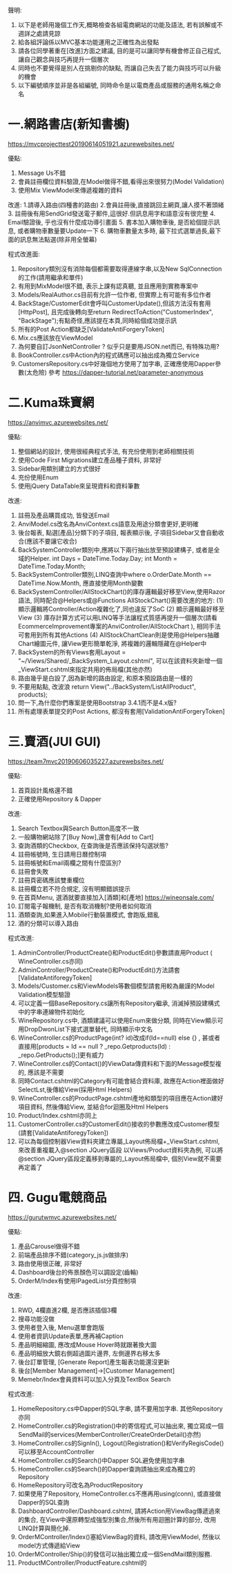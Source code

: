 ﻿聲明:
1. 以下是老師用幾個工作天,概略檢查各組電商網站的功能及語法, 若有誤解或不週詳之處請見諒
2. 給各組評論係以MVC基本功能運用之正確性為出發點
3. 請各位同學著重在[改進]方面之建議, 目的是可以讓同學有機會修正自己程式, 讓自己觀念與技巧再提升一個層次
4. 同時也不要覺得是別人在挑剔你的缺點, 而讓自己失去了能力與技巧可以升級的機會
5. 以下編號順序並非是各組編號, 同時命令是以電商產品或服務的通用名稱之命名

# 一.網路書店(新知書櫥)
https://mvcprojecttest20190614051921.azurewebsites.net/

優點:
1. Message Us不錯
2. 會員註冊欄位資料驗證,在Model做得不錯,看得出來很努力(Model Validation)
3. 使用Mix ViewModel來傳遞複雜的資料

改進:
1.請導入路由(四種書的路由)
2.會員註冊後,直接跳回主網頁,讓人摸不著頭緒
3. 註冊後有用SendGrid發送電子郵件,這很好.但訊息用字和語意沒有很完整
4. Email驗證後, 乎也沒有什麼成功導引畫面
5. 書本加入購物車後, 是否給個提示訊息, 或者購物車數量要Update一下
6. 購物車數量太多時, 最下拉式選單過長,最下面的訊息無法點選(除非用全螢幕)


程式改進面:
1. Repository類別沒有消除每個都需要取得連線字串,以及New SqlConnection的工作(請用繼承和單件)
2. 有用到MixModel很不錯, 表示上課有認真聽, 並且應用到實務專案中
3. Models/RealAuthor.cs目前有允許一位作者, 但實際上有可能有多位作者
4. BackStage/CustomerEdit會呼叫CustomerUpdate(),但該方法沒有套用[HttpPost], 且完成後轉向至return RedirectToAction("CustomerIndex", "BackStage");有點奇怪,應該提在本頁,同時給個成功提示訊
5. 所有的Post Action都缺乏[ValidateAntiForgeryToken]
6. Mix.cs應該放在ViewModel
7. 為何要自訂JsonNetController ? 似乎只是要用JSON.net而已, 有特殊功用?
8. BookController.cs中Action內的程式碼應可以抽出成為獨立Service
9. CustomersRepository.cs中好幾個地方使用了加字串, 正確應使用Dapper參數(太危險)
參考 https://dapper-tutorial.net/parameter-anonymous

# 二.Kuma珠寶網
https://anvimvc.azurewebsites.net/

優點:
1. 整個網站的設計, 使用很經典程式手法, 有充份使用到老師相關技術
2. 使用Code First Migrations建立產品種子資料, 非常好
3. Sidebar用類別建立的方式很好
4. 充份使用Enum
5. 使用jQuery DataTable來呈現資料和資料筆數


改進:
1. 註冊及產品購買成功, 皆發送Email
2. AnviModel.cs改名為AnviContext.cs語意及用途分類會更好,更明確
3. 後台報表, 點選[產品]分類下的子項目, 報表顯示後, 子項目Sidebar又會自動收合(應該不要讓它收合)
4. BackSystemController類別中,應將以下兩行抽出放至預設建構子, 或者是全域的Helper.
	int Days = DateTime.Today.Day;
	int Month = DateTime.Today.Month;
5. BackSystemController類別,LINQ查詢中where o.OrderDate.Month == DateTime.Now.Month, 應直接使用Month變數
6. BackSystemController/AllStockChart()的庫存邏輯最好移至View,使用Razor語法, 同時配合@Helpers或@Functions
AllStockChart()需要改進的地方:
(1) 顯示邏輯將Controller/Action複雜化了,同也違反了SoC
(2) 顯示邏輯最好移至View
(3) 庫存計算方式可以用LINQ等手法讓程式質感再提升一個層次(請看EcommerceImprovement專案的AnviController/AllStockChart ), 相同手法可套用到所有其他Actions
(4) AllStockChartClean則是使用@Helpers抽離Chart繪圖元件, 讓View更形簡單乾淨, 將複雜的邏輯隱藏在@Helper中
7. BackSystem的所有Views套用Layout = "~/Views/Shared/_BackSystem_Layout.cshtml", 可以在該資料夾新增一個_ViewStart.cshtml來指定共用的佈局檔(其他亦然)
8. 路由幾乎是白設了,因為新增的路由設定, 和原本預設路由是一樣的
9. 不要用點點, 改波浪 return View("../BackSystem/ListAllProduct", products);
10. 問一下,為什麼你們專案是使用Bootstrap 3.4.1而不是4.x版?
11. 所有處理表單提交的Post Actions, 都沒有套用[ValidationAntiForgeryToken]



# 三.賣酒(JUI GUI)
https://team7mvc20190606035227.azurewebsites.net/

優點:
1. 首頁設計風格還不錯
2. 正確使用Repository & Dapper

改進:
1. Search Textbox與Search Button高度不一致
2. 一般購物網站除了[Buy Now],還會有[Add to Cart]
3. 查詢酒類的Checkbox, 在查詢後是否應該保持勾選狀態?
4. 註冊帳號時, 生日請用日曆控制項
5. 註冊帳號和Email兩欄之間有什麼區別?
6. 註冊會失敗
7. 註冊頁密碼應該雙重欄位
8. 註冊欄立若不符合規定, 沒有明顯錯誤提示
9. 在首頁Menu, 選酒就要直接加入[酒類]和[產地]
  https://wineonsale.com/
10. 訂閱電子報機制, 是否有取消機制?使用者如何取消
11. 酒類查詢,如果進入Mobile行動裝置模式, 會跑版,錯亂
12. 酒的分類可以導入路由

程式改進:
1. AdminController/ProductCreate()和ProductEdit()參數請直用Product ( WineController.cs亦同)
2. AdminController/ProductCreate()和ProductEdit()方法請套[ValidateAntiforegyToken]
3. Models/Customer.cs和ViewModels等數個模型請套用較為嚴謹的Model Validation模型驗證
4. 可以定義一個BaseRepository.cs讓所有Repository繼承, 消滅掉預設建構式中的字串連線物件初始化
5. WineRepository.cs中, 酒類建議可以使用Enum來做分類, 同時在View顯示可用DropDwonList下接式選單替代, 同時顯示中文名
6. WineController.cs的ProductPage(int? id)改成if(Id==null) else {} , 甚或者直接用[products = Id == null ? _repo.Getproducts(Id) : _repo.GetProducts();]更有威力
7. WineController.cs的Contact()的ViewData傳資料和下面的Message模型複的, 應該是不需要
8. 同時Contact.cshtml的Category有可能會結合資料庫, 故應在Action裡面做好SelectLst,後傳給View(採用Html Helpers)
9. WineController.cs的ProductPage.cshtml產地和類型的項目應在Action建好項目資料, 然後傳給View, 並結合for迴圈及Html Helpers
10. Product/Index.cshtml亦同上
11. CustomerController.cs的CustomerEdit()接收的參數應改成Customer模型(請套[ValidateAntiforegyToken])
12. 可以為每個控制器View資料夾建立專屬_Layout佈局檔+_ViewStart.cshtml, 來改善重複載入@section JQuery區段
    以Views/Product資料夾為例, 可以將@section JQuery區段定義移到專屬的_Layout佈局檔中, 個別View就不需要再定義了


# 四. Gugu電競商品
https://gurutwmvc.azurewebsites.net/


優點:
1. 產品Carousel做得不錯
2. 前端產品排序不錯(category_js.js做排序)
3. 路由使用很正確, 非常好
4. Dashboard後台的佈景顏色可以調設定(齒輪)
5. OrderM/Index有使用IPagedList分頁控制項

改進:
1. RWD, 4欄直進2欄, 是否應該插個3欄
2. 搜尋功能沒做
3. 使用者登入後, Menu選單會跑版
4. 使用者資訊Update表單,應再補Caption
5. 產品明細縮圖, 應改成Mouse Hover時就跟著換大圖
6. 產品明細放大鏡右側超過圖片邊界, 左側邊界右移太多
6. 後台訂單管理, [Generate Report]產生報表功能還沒更新
7. 後台[Member Management]->[Customer Management]
8. Memebr/Index會員資料可以加入分頁及TextBox Search

程式改進:
1. HomeRepository.cs中Dapper的SQL字串, 請不要用加字串. 其他Repository亦同
2. HomeController.cs的Registration()中的寄信程式,可以抽出來, 獨立寫成一個SendMail的services(MemberController/CreateOrderDetail()亦然)
3. HomeController.cs的SignIn(),  Logout()Registration()和VerifyRegisCode()可以移至AccountController
4. HomeController.cs的Search()中Dapper SQL避免使用加字串
5. HomeController.cs的Search()的Dapper查詢請抽出來成為獨立的Repository
6. HomeRepository可改名為ProductRepository
7. 如果使用了Repository, HomeController.cs不應再用using(conn), 或直接做Dapper的SQL查詢
8. DashboardController/Dashboard.cshtml, 請將Action用ViewBag傳遞過來的集合, 在View中還原轉型成強型別集合,然後所有用迴圈計算的部分, 改用LINQ計算與簡化掉.
9. OrderMController/Index()塞給ViewBag的資料, 請改用ViewModel, 然後以model方式傳遞給View
10. OrderMController/Ship()的發信可以抽出獨立成一個SendMail類別服務.
11. ProductMController/ProductFeature.cshtml的<style>區段,請用@section帶入_Layout, 不要直接寫死在View中
12. 所有Controller的Post Action請套用[ValidateAnitForgeryToken]
13. Bbt1專案使用Model Fisrt的.edmx, 但這種模式算是早被拋棄的模式, 請改用Code First來設計

# 五. 導遊伴遊 (無法註冊,所以無法看)
https://friendtour.azurewebsites.net/

優點:
1. Home/Index高度使用PartialView來簡化View主頁面的設計
2. 整個專案註解做得很周詳, 很乾淨

改進:
1. 註冊不成功,要有錯誤提示
2. 登入不成功,要有錯誤提示
3. 可以象徵性導入路由, 例如北部, 中部, 南部, 東部或各縣市
4. 可以加上Dashboard後台統計功能


程式改進:
1. 所有Repository請直接使用using(conn),不要再new SqlConnection()了
2. 所有在Repository中的Model或ViewModel, 請移至Model或ViewModel資料夾
3. Tour/TourDetailByGuide.cshtml 中不要初始化ORM或Repository, 違反SoC關注點分離,這不合規
5. TourController/TourDetailByGuide()中, getTourByDetail應該使用model傳遞就夠了, 不要同時使用ViewData傳遞傳遞相同的東西, 在TourDetailByGuide.cshtml.cshtml亦然
6. 所有Controller的Post Action請套用[ValidateAntiForgeryToken]
7. TourController/TourDetailByGuide.cshtml 中不要做直接呼叫Repository的呼叫, 應在Action先判斷好狀態,然後傳狀態給View就好了( 是因為不知如何一次傳遞多個model緣故?)
8. 可以考慮導入ViewModel, 例如Tour/TourDetailByGuide.cshtml中呼叫InsertTourOrder(), 傳入參數就可以使用model物件, 同時享用ViewModel原先制定的Model Validation驗證規則
9. Model Validation設定限制條件的同時, 請加上自訂Error的錯誤訊息提示.


# 六. 募資網
https://catchu.azurewebsites.net/

優點:
1. 大量使用Ajax非同步技術
2. Project/EditProject更新資料使用Ajax Form
3. Project/UpdateProject()當成Web API使用, 吐JSON資料給前端
4. 大量使用Partial View來簡化設計

改進:
1. 導入路由
2. Home/Category?category=休閒路由不夠優化, 可以直接優化成Home/Category/休閒
3. Project/project/18路由不夠優化,可以直接優化成Project/18
4. 註冊失敗時, 會提示錯誤訊息, 但也把輸入的資料清除,這是不對的
5. 註冊時, 年份可輸入達5位數,這是不太OK的
6. 贊助時的Email信箱, 能否從會員註冊資料自動帶入
7. 贊助人相關資料, 能否保存至會員資料中, 這樣每次贊助就不必用手Key
8. [關於我們]還沒設計

程式改進:
1. HomeController的DbContext的初始化, 請集中在類別的預設建構子中統一建立, 不要在每個Action中初始化(其他控制器亦然)
2. 同時採用上述方式後, 也不需用using(DbConext)來包住, 只需在類別末端統一加上EF的Dispose()方法
    protected override void Dispose(bool disposing)
    {
        db.Dispose();
        base.Dispose(disposing);
    }
3. 所有Controller的Post Action請套用[ValidationAntiForgeryToken]
4. HomeController/search()中Repository初始化,也請集中在類別的預設建構子中統一建立, 不要在每個Action中初始化(其他控制器亦然)
5. Models/ViewModel/EditProject中, Model Vlidation請加上自訂Error的錯誤訊息提示.
6. ProjectController/EditProject中使用了四個Repository, 其實可以考慮使用ViewModel定義4-5個model或集合成員, 然後呼叫一個Repository, 回傳一個ViewModel, 取得所有資料
7. Action呼叫Repository, 但是Action中加上大量的資料判斷邏輯, 將來是否考慮將複雜資料邏輯移至Repository就好, 以簡化Action程式的複雜度
8. UploadRepository的UploadfileToUrl()皆為靜態方法, 但是在多人檔案上傳中有可能同時使用, 資源或變數是否有可能會錯亂? 建議要用lock去鎖定
   可參考https://docs.microsoft.com/zh-tw/dotnet/csharp/language-reference/keywords/lock-statement
9. UserController/userEdit()中,像以下集合資料物件, 可以考慮移至Helpers中的類別
```
List<SelectListItem> items = new List<SelectListItem>()
{
    new SelectListItem() {Text = "男", Value = "1", Selected = false},
    new SelectListItem() {Text = "女", Value = "2", Selected = false},
    new SelectListItem() {Text = "其他", Value = "3", Selected = false}
};
```
10.UserController/userDetails()要先判斷id是否等於null,再決定是否要查詢資料庫, 以避免浪費不必要的效能
11.ProjectController和UserController中, 是初始化一個DbContext再傳給Repository, 但是否比較好的作法是直接在Repository內建立DbContext物件
12. Model Validation設定限制條件的同時, 請加上自訂Error的錯誤訊息提示.
13.題外話:想請問本組Model類別檔的產生, 是否用Code First從資料庫產出模型類別檔?
14. Services資料夾中四個類別程式, 無論是傳入的DbContext或自己初始化DbContext, 建議直接在Repository內建立DbContext物件


# 七. 賣衣服
https://shopmvc.azurewebsites.net/

優點:
1. 產品明細的價格Ranger功能不錯
2. 大量使用Web API

改進:
1. 導入路由
2. 註冊帳號成功後, 應該就直接登入,
3. 註冊成功後,沒有發送信件給會員
4. 產品應該加入[加入購物車], 不能單只有[購買]按鈕

程式改進:
1. https://.../api/dashboardIndex/GetMaster安全性漏洞太大,等於資料大門洞開(其他API亦然)
##### 參考:https://docs.microsoft.com/zh-tw/aspnet/web-api/overview/security/individual-accounts-in-web-api
2. 所有Controller的Post Action請套用[ValidationAntiForgeryToken]
3. Service/ProductService.cs中, DbContext初始化應放到類別的預設建構子中(其他類別亦然)
4. 將來是否考慮將複雜資料邏輯和DbContext移至Repository就好, 以簡化叫用端的邏輯(設計的方式與募資網十分神似,二組是否有程式交流?)
5. 題外話:想請問本組Model類別檔的產生, 是否用Code First從資料庫產出模型類別檔?
6. 如果Repository使用EF的DbContext, 應使用using()包住DbContext,來釋放掉DbContext佔用資源, 要不使用解建構式
##### C#解建構式 : https://docs.microsoft.com/zh-tw/dotnet/csharp/programming-guide/classes-and-structs/destructors
##### Huanlin學習筆記-Entity Framework DbContext 物件的生命週期 https://www.huanlintalk.com/2012/12/entity-framework-dbcontext-lifetime-in.html
7. dashboardCategoryController/Index()中共用的類別請放在預設建構子中初始化








